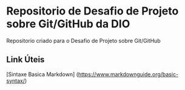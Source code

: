 # Repositorio de Desafio de Projeto sobre Git/GitHub da DIO
Repositorio criado para o Desafio de Projeto sobre Git/GitHub


## Link Úteis
[Sintaxe Basica Markdown] (https://www.markdownguide.org/basic-syntax/)
